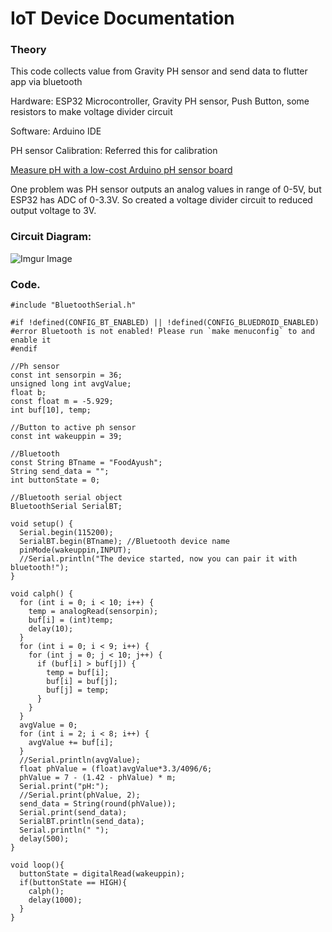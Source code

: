 # IoT Device Documentation

### Theory

This code collects value from Gravity PH sensor and send data to flutter app via bluetooth

Hardware: ESP32 Microcontroller, Gravity PH sensor, Push Button, some resistors to make voltage divider circuit

Software: Arduino IDE

PH sensor Calibration: Referred this for calibration 

[Measure pH with a low-cost Arduino pH sensor board](https://www.e-tinkers.com/2019/11/measure-ph-with-a-low-cost-arduino-ph-sensor-board/)

One problem was PH sensor outputs an analog values in range of 0-5V, but ESP32 has ADC of 0-3.3V. So created a voltage divider circuit to reduced output voltage to 3V. 

### Circuit Diagram:

![Imgur Image](https://i.imgur.com/EgfksJK.png)

### Code. 

```arduino
#include "BluetoothSerial.h"

#if !defined(CONFIG_BT_ENABLED) || !defined(CONFIG_BLUEDROID_ENABLED)
#error Bluetooth is not enabled! Please run `make menuconfig` to and enable it
#endif

//Ph sensor 
const int sensorpin = 36;
unsigned long int avgValue;
float b;
const float m = -5.929;
int buf[10], temp;

//Button to active ph sensor
const int wakeuppin = 39;

//Bluetooth
const String BTname = "FoodAyush";
String send_data = "";
int buttonState = 0; 

//Bluetooth serial object
BluetoothSerial SerialBT;

void setup() {
  Serial.begin(115200);
  SerialBT.begin(BTname); //Bluetooth device name
  pinMode(wakeuppin,INPUT);
  //Serial.println("The device started, now you can pair it with bluetooth!");
}

void calph() {
  for (int i = 0; i < 10; i++) {
    temp = analogRead(sensorpin);
    buf[i] = (int)temp;
    delay(10);
  }
  for (int i = 0; i < 9; i++) {
    for (int j = 0; j < 10; j++) {
      if (buf[i] > buf[j]) {
        temp = buf[i];
        buf[i] = buf[j];
        buf[j] = temp;
      }
    }
  }
  avgValue = 0;
  for (int i = 2; i < 8; i++) {
    avgValue += buf[i];
  }
  //Serial.println(avgValue);
  float phValue = (float)avgValue*3.3/4096/6;
  phValue = 7 - (1.42 - phValue) * m;
  Serial.print("pH:");
  //Serial.print(phValue, 2);
  send_data = String(round(phValue));
  Serial.print(send_data);
  SerialBT.println(send_data);
  Serial.println(" ");
  delay(500);
}

void loop(){
  buttonState = digitalRead(wakeuppin);
  if(buttonState == HIGH){
    calph();
    delay(1000);
  }
}
```

